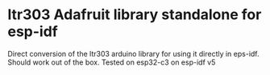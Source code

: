 # ltr303 Adafruit library standalone for esp-idf
Direct conversion of the ltr303 arduino library for using it directly in eps-idf.
Should work out of the box.
Tested on esp32-c3 on esp-idf v5
